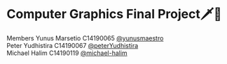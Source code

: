 # Computer Graphics Final Project🗡👾 

Members
Yunus Marsetio C14190065 [@yunusmaestro](https://github.com/yunusmaestro) <br/>
Peter Yudhistira C14190067 [@peterYudhistira](https://github.com/peterYudhistira)<br/>
Michael Halim C14190119 [@michael-halim](https://github.com/michael-halim)
